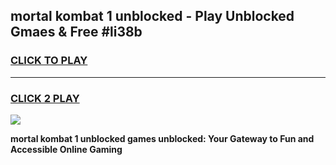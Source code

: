 
## mortal kombat 1 unblocked - Play Unblocked Gmaes & Free #li38b
<h3>
<a href="https://news.freeplayer.one?title=mortal_kombat_1_unblocked&ref=24F">CLICK TO PLAY</a></h3>
<hr>

<h3>
<a href="https://news.freeplayer.one?title=mortal_kombat_1_unblocked&ref=24F">CLICK 2 PLAY</a>
  
</h3>

<a href="https://news.freeplayer.one?title=mortal_kombat_1_unblocked&ref=24F/"><img src="https://clearcache.store/games.png"></a>


**mortal kombat 1 unblocked games unblocked: Your Gateway to Fun and Accessible Online Gaming**
